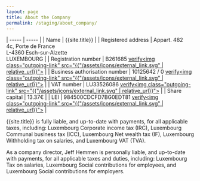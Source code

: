 ```yaml
---
layout: page
title: About the Company
permalink: /staging/about_company/
---
```


| ----- | ----- |
| Name | {{site.title}} |
| Registered address | Appart. 482<br/>4c, Porte de France<br/>L-4360 Esch-sur-Alzette<br/>LUXEMBOURG |
| Registration number | B261685 <a class="verify-link" href="https://www.lbr.lu/mjrcs/jsp/IndexActionNotSecured.action" target="_blank">verify<img class="outgoing-link" src="{{"/assets/icons/external_link.svg" | relative_url}}"></a> |
| Business authorisation number | 10125642 / 0 <a class="verify-link" href="https://guichet.public.lu/en/outils/autorisations.html" target="_blank">verify<img class="outgoing-link" src="{{"/assets/icons/external_link.svg" | relative_url}}"></a> |
| VAT number | LU33526086 <a class="verify-link" href="https://ec.europa.eu/taxation_customs/vies/" target="_blank">verify<img class="outgoing-link" src="{{"/assets/icons/external_link.svg" | relative_url}}"></a> |
| Share capital | 13.37€ |
| LEI | 984500CDCFD7BG0EDT81 <a class="verify-link" href="https://search.gleif.org/#/record/984500CDCFD7BG0EDT81" target="_blank">verify<img class="outgoing-link" src="{{"/assets/icons/external_link.svg" | relative_url}}"></a> |

{{site.title}} is fully liable, and up-to-date with payments, for all applicable taxes, including: Luxembourg Corporate income tax (IRC), Luxembourg Communal business tax (ICC), Luxembourg Net wealth tax (IF), Luxembourg Withholding tax on salaries, and Luxembourg VAT (TVA).

As a company director, Jeff Hemmen is personally liable, and up-to-date with payments, for all applicable taxes and duties, including: Luxembourg Tax on salaries, Luxembourg Social contributions for employees, and Luxembourg Social contributions for employers.